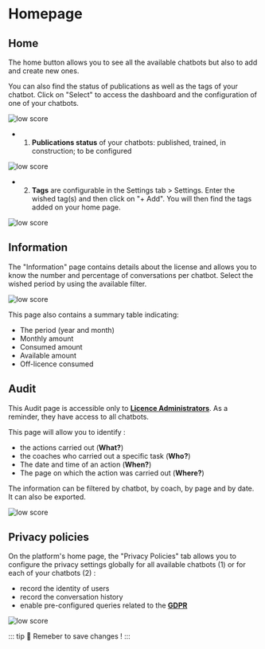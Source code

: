 # Homepage

## Home

The home button allows you to see all the available chatbots but also to add and create new ones.

You can also find the status of publications as well as the tags of your chatbot. Click on "Select" to access the dashboard and the configuration of one of your chatbots.

<div class="image_center">
  <img :src="$withBase('/assets/img/en/home/home1.png')" alt="low score">
</div>


- 1) **Publications status** of your chatbots: published, trained, in construction; to be configured 

<div class="image_center">
  <img :src="$withBase('/assets/img/en/home/home2.png')" alt="low score">
</div>



- 2) **Tags** are configurable in the Settings tab > Settings. Enter the wished tag(s) and then click on "+ Add". You will then find the tags added on your home page. 

<div class="image_center">
  <img :src="$withBase('/assets/img/en/home/home4.png')" alt="low score">
</div>


## Information

The "Information" page contains details about the license and allows you to know
the number and percentage of conversations per chatbot. Select the wished period
by using the available filter.

<div class="image_center">
  <img :src="$withBase('/assets/img/en/home/home5.png')" alt="low score">
</div>


This page also contains a summary table indicating:

-   The period (year and month)
-   Monthly amount
-   Consumed amount
-   Available amount
-   Off-licence consumed


## Audit


This Audit page is accessible only to [**Licence Administrators**](/en/chatbot/licence_administrators). As a reminder, they have access to all chatbots.


This page will allow you to identify :
- the actions carried out (**What?**)
- the coaches who carried out a specific task (**Who?**)
- The date and time of an action (**When?**) 
- The page on which the action was carried out (**Where?**)

The information can be filtered by chatbot, by coach, by page and by date. It can also be exported. 

<div class="image_center">
  <img :src="$withBase('/assets/img/en/home/home6.png')" alt="low score">
</div>


## Privacy policies

On the platform's home page, the "Privacy Policies" tab allows you to configure
the privacy settings globally for all available chatbots (1) or for each of your
chatbots (2) :

-   record the identity of users
-   record the conversation history
-   enable pre-configured queries related to the [**GDPR**](/en/chatbot/settings/privacy.html#gdpr)

<div class="image_center">
  <img :src="$withBase('/assets/img/en/home/home7.png')" alt="low score">
</div>


::: tip 💾
Remeber to save changes !
:::

